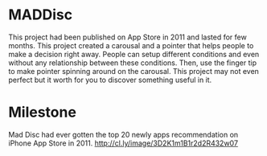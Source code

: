 MADDisc
=======

This project had been published on App Store in 2011 and lasted for few months. This project created a carousal and a pointer that helps people to make a decision right away. People can setup different conditions and even without any relationship between these conditions. Then, use the finger tip to make pointer spinning around on the carousal. This project may not even perfect but it worth for you to discover something useful in it.  

Milestone
=======
Mad Disc had ever gotten the top 20 newly apps recommendation on iPhone App Store in 2011. http://cl.ly/image/3D2K1m1B1r2d2R432w07